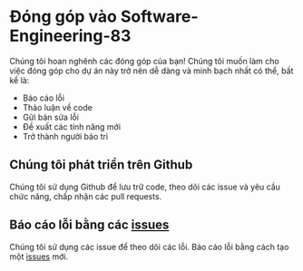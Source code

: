 # Đóng góp vào Software-Engineering-83
Chúng tôi hoan nghênh các đóng góp của bạn! Chúng tôi muốn làm cho việc đóng góp cho dự án này trở nên dễ dàng và minh bạch nhất có thể, bất kể là:

- Báo cáo lỗi
- Thảo luận về code
- Gửi bản sửa lỗi
- Đề xuất các tính năng mới
- Trở thành người bảo trì

## Chúng tôi phát triển trên Github
Chúng tôi sử dụng Github để lưu trữ code, theo dõi các issue và yêu cầu chức năng, chấp nhận các pull requests.

## Báo cáo lỗi bằng các [issues](https://github.com/WelsneilT/Software-Engineering-83/issues)
Chúng tôi sử dụng các issue để theo dõi các lỗi. Báo cáo lỗi bằng cách tạo một [issues](https://github.com/WelsneilT/Software-Engineering-83/issues) mới.
